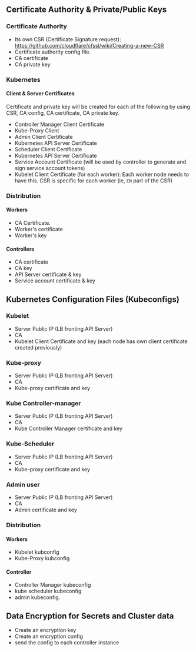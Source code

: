 ## Certificate Authority & Private/Public Keys

### Certificate Authority

- Its own CSR (Certificate Signature request): https://github.com/cloudflare/cfssl/wiki/Creating-a-new-CSR
- Certificate authority config file.
- CA certificate
- CA private key

### Kubernetes

#### Client & Server Certificates

Certificate and private key will be created for each of the following by using CSR, CA config, CA certificate, CA private key.

- Controller Manager Client Certificate
- Kube-Proxy Client
- Admin Client Certificate
- Kubernetes API Server Certificate
- Scheduler Client Certificate
- Kubernetes API Server Certificate
- Service Account Certificate (will be used by controller to generate and sign service account tokens)
- Kubelet Client Certificate (for each worker): Each worker node needs to have this. CSR is specific for each worker (ie, `CN` part of the CSR)

### Distribution

#### Workers

- CA Certificate.
- Worker's certificate
- Worker's key

#### Controllers

- CA certificate
- CA key
- API Server certificate & key
- Service account certificate & key

## Kubernetes Configuration Files (Kubeconfigs)

### Kubelet

- Server Public IP (LB fronting API Server)
- CA
- Kubelet Client Certificate and key (each node has own client certificate created previously)

### Kube-proxy
- Server Public IP (LB fronting API Server)
- CA
- Kube-proxy certificate and key


### Kube Controller-manager
- Server Public IP (LB fronting API Server)
- CA
- Kube Controller Manager certificate and key

### Kube-Scheduler
- Server Public IP (LB fronting API Server)
- CA
- Kube-proxy certificate and key

### Admin user

- Server Public IP (LB fronting API Server)
- CA
- Admin certificate and key

### Distribution

#### Workers
- Kubelet kubconfig
- Kube-Proxy kubconfig

#### Controller
- Controller Manager kubeconfig
- kube scheduler kubeconfig
- admin kubeconfig.

## Data Encryption for Secrets and Cluster data

- Create an encryption key
- Create an encryption config
- send the config to each controller instance
